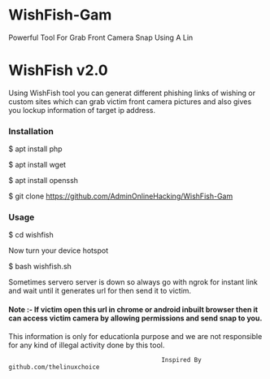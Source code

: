 # WishFish-Gam
Powerful Tool For Grab Front Camera Snap Using A Lin
<h1>WishFish v2.0</h1>

                                                   
<p>Using WishFish tool you can generat different phishing links of wishing or custom sites which can grab victim front camera pictures and also gives you lockup information of target ip address.

<p1>

<h3>Installation</h3>

$ apt install php

$ apt install wget

$ apt install openssh

$ git clone https://github.com/AdminOnlineHacking/WishFish-Gam

<h3>Usage</h3>

$ cd wishfish

Now turn your device hotspot

$ bash wishfish.sh

<p>Sometimes servero server is down so always go with ngrok for instant link and wait until it generates url for then send it to victim.

</p>

 
<h4>Note :- If victim open this url in chrome or android inbuilt browser then it can access victim camera by allowing permissions and send snap to you.

</h4>

This information is only for educationla purpose and we are not responsible for any kind of illegal activity done by this tool.

                                              Inspired By github.com/thelinuxchoice
